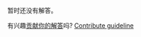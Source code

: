 
暂时还没有解答。

有兴趣[贡献你的解答](https://github.com/BFEdev/BFE.dev-solutions/blob/main/question/what-is-the-difference-between-express-and-koa_zh.md)吗? [Contribute guideline](https://github.com/BFEdev/BFE.dev-solutions#how-to-contribute)
